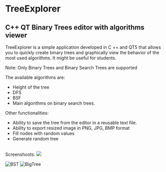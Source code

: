 # TreeExplorer
C++ QT Binary Trees editor with algorithms viewer
---------------------------------------------

TreeExplorer is a simple application developed in C ++ and QT5 that allows you to quickly create binary trees and graphically view the behavior of the most used algorithms.
It might be useful for students.

Note: Only Binary Trees and Binary Search Trees are supported

The available algorithms are:
<ul>
  <li>Height of the tree</li>
  <li>DFS</li>
  <li>BSF</li>
  <li>Main algorithms on binary search trees.</li>
</ul>

Other functionalities:
<ul>
  <li>Ability to save the tree from the editor in a reusable text file.</li>
  <li>Ability to export resized image in PNG, JPG, BMP format</li>
  <li>Fill nodes with random values</li>
  <li>Generate random tree </li>
</ul>
 <br />
Screenshoots:
<img src="https://user-images.githubusercontent.com/18485317/192481515-504d8abb-f02a-4377-ab2c-641d12f31ca1.png" >

![BST](https://user-images.githubusercontent.com/18485317/192479861-839d93f8-c540-4767-adda-2dc5709705f9.jpg)
![BigTree](https://user-images.githubusercontent.com/18485317/192479868-a3e7f4a9-9495-47be-bbee-713315d598d3.jpg)

